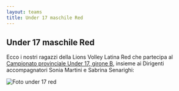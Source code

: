 ```yaml
---
layout: teams
title: Under 17 maschile Red
---
```


## Under 17 maschile Red

Ecco i nostri ragazzi della Lions Volley Latina Red che partecipa al [Campionato provinciale Under 17, girone B](https://fipavonline.it/main/classifica/41382), insieme ai Dirigenti accompagnatori Sonia Martini e Sabrina Senarighi:

![Foto under 17 red](../img/foto_under17Mred.jpeg)
